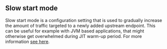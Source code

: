 ## Slow start mode

Slow start mode is a configuration setting that is used to gradually increase the amount of traffic targeted to a newly added upstream endpoint.
This can be useful for example with JVM based applications, that might otherwise get overwhelmed during JIT warm-up period.
For more information [see here](https://projectcontour.io/docs/main/config/slow-start/).
